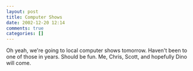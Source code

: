 ```yaml
---
layout: post
title: Computer Shows
date: 2002-12-20 12:14
comments: true
categories: []
---
```

Oh yeah, we're going to local computer shows tomorrow. Haven't been to one of those in years. Should be fun. Me, Chris, Scott, and hopefully Dino will come.
